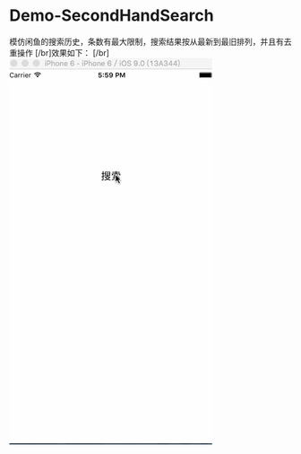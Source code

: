 # Demo-SecondHandSearch
模仿闲鱼的搜索历史，条数有最大限制，搜索结果按从最新到最旧排列，并且有去重操作
[/br]效果如下：
[/br]
![image](https://github.com/Apologize327/Demo-SecondHandSearch/blob/master/demo-searchResult.gif)

